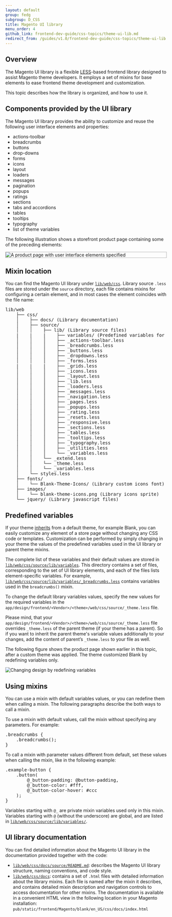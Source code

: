```yaml
---
layout: default
group: fedg
subgroup: D_CSS
title: Magento UI library
menu_order: 4
github_link: frontend-dev-guide/css-topics/theme-ui-lib.md
redirect_from: /guides/v1.0/frontend-dev-guide/css-topics/theme-ui-lib.html
---
```


<h2 id="fedg_using-ui-lib_overview">Overview</h2>

The Magento UI library is a flexible <a href="http://lesscss.org/" target="_blank">LESS</a>-based frontend library designed to assist Magento theme developers. It employs a set of mixins for base elements to ease frontend theme development and customization. 

This topic describes how the library is organized, and how to use it. 

<h2 id="library_elements">Components provided by the UI library</h2>
The Magento UI library provides the ability to customize and reuse the following user interface elements and properties:

*	actions-toolbar
*	breadcrumbs
*	buttons
*	drop-downs
*	forms
*	icons
*	layout
*	loaders
*	messages
*	pagination
*	popups
*	ratings
*	sections
*	tabs and accordions
*	tables
*	tooltips
*	typography
*	list of theme variables

The following illustration shows a storefront product page containing some of the preceding elements:

<div style="border: 1px solid #ABABAB">
<img src="{{ site.baseurl }}common/images/ui_lib1.png" alt="A product page with user interface elements specified">
</div>

<h2 id="fedg_using-ui-lib_mixins">Mixin location</h2>

 You can find the Magento UI library under <a href="{{site.mage2000url}}lib/web/css" target="_blank"><code>lib/web/css</code></a>. Library source `.less` files are stored under the `source` directory, each file contains mixins for configuring a certain element, and in most cases the element coincides with the file name:

<pre>lib/web
    ├── css/
    │    ├── docs/ (Library documentation)
    │    ├── source/
    │    │    ├── lib/ (Library source files)
    |    |    |    ├── variables/ (Predefined variables for each mixin)
    │    │    │    ├── _actions-toolbar.less
    │    │    │    ├── _breadcrumbs.less
    │    │    │    ├── _buttons.less
    │    │    │    ├── _dropdowns.less
    │    │    │    ├── _forms.less
    |    |    |    ├── _grids.less
    │    │    │    ├── _icons.less
    │    │    │    ├── _layout.less
    │    │    │    ├── _lib.less
    │    │    │    ├── _loaders.less
    │    │    │    ├── _messages.less
    │    │    │    ├── _navigation.less
    │    │    │    ├── _pages.less
    │    │    │    ├── _popups.less
    │    │    │    ├── _rating.less
    │    │    │    ├── _resets.less
    │    │    │    ├── _responsive.less
    │    │    │    ├── _sections.less
    │    │    │    ├── _tables.less
    │    │    │    ├── _tooltips.less
    │    │    │    ├── _typography.less
    │    │    │    ├── _utilities.less
    │    │    │    └── _variables.less
    │    │    └── _extend.less
    │    │    └── _theme.less
    │    │    └── _variables.less
    │    └── styles.less
    ├── fonts/
    │    └── Blank-Theme-Icons/ (Library custom icons font)
    ├── images/
    │    └── blank-theme-icons.png (Library icons sprite)
    └── jquery/ (Library javascript files)</pre>


<h2 id="fedg_using-ui-lib_predef-vars">Predefined variables</h2>

If your theme <a href="{{site.gdeurl}}frontend-dev-guide/themes/theme-inherit.html" target="_blank">inherits</a> from a default theme, for example Blank, you can easily customize any element of a store page without changing any CSS code or templates. Customization can be performed by simply changing in your theme the values of the predefined variables used in the UI library or parent theme mixins.

The complete list of these variables and their default values are stored in <a href="{{site.mage2000url}}lib/web/css/source/lib/variables" target="_blank"><code>lib/web/css/source/lib/variables</code></a>. This directory contains a set of files, corresponding to the set of UI library elements, and each of the files lists element-specific variables. For example, <a href="{{site.mage2000url}}lib/web/css/source/lib/variables/_breadcrumbs.less" target="_blank"><code>lib/web/css/source/lib/variables/_breadcrumbs.less</code></a> contains variables used in the `breadcrumbs()` mixin.

To change the default library variables values, specify the new values for the required variables in the <code>app/design/frontend/&lt;Vendor&gt;/&lt;theme&gt;/web/css/source/_theme.less</code> file.

<div class="bs-callout bs-callout-info" id="info">
<p>Please mind, that your <code>app/design/frontend/&lt;Vendor&gt;/&lt;theme&gt;/web/css/source/_theme.less</code> file overrides <code>_theme.less</code> of the parent theme (if your theme has a parent). So if you want to inherit the parent theme's variable values additionally to your changes, add the content of parent’s <code>_theme.less</code> to your file as well.</p>
</div>

The following figure shows the product page shown earlier in this topic, after a custom theme was applied. The theme customized Blank by redefining variables only.

<img src="{{site.baseurl}}common/images/ui_lib2.png" alt="Changing design by redefining variables">


<h2 id="fedg_using-ui-lib_customize">Using mixins</h2>

You can use a mixin with default variables values, or you can redefine them when calling a mixin. The following paragraphs describe the both ways to call a mixin.

To use a mixin with default values, call the mixin without specifying any parameters. For example:

<pre>.breadcrumbs {
    .breadcrumbs();
}</pre>

To call a mixin with parameter values different from default, set these values when calling the mixin, like in the following example:

<pre>.example-button {
    .button(
        @_button-padding: @button-padding,
        @_button-color: #fff,
        @_button-color-hover: #ccc
    );
}</pre>

Variables starting with `@_` are private mixin variables used only in this mixin. Variables starting with `@` (without the underscore) are global, and are listed in <a href="{{site.mage2000url}}lib/web/css/source/lib/variables" target="_blank"><code>lib/web/css/source/lib/variables/</code></a>.

<h2 id="docs">UI library documentation</h2>

You can find detailed information about the Magento UI library in the documentation provided together with the code:

* <a href="{{ site.mage2000url }}lib/web/css/docs/source/README.md" target="_blank"><code>lib/web/css/docs/source/README.md</code></a>: describes the Magento UI library structure, naming conventions, and code style.
* <a href="{{ site.mage2000url }}lib/web/css/docs" target="_blank"><code>lib/web/css/docs</code></a>: contains a set of `.html` files with detailed information about the library mixins. Each file is named after the mixin it describes, and contains detailed mixin description and navigation controls to access documentation for other mixins. The documentation is available in a convenient HTML view in the following location in your Magento installation: <code>pub/static/frontend/Magento/blank/en_US/css/docs/index.html</code>